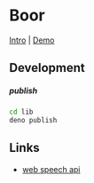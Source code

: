 # Boor

[Intro](./lib/)
| [Demo](./demo/)

## Development

##### publish
``` bash
cd lib
deno publish
```

## Links
+ [web speech api](https://developer.mozilla.org/en-US/docs/Web/API/Web_Speech_API)
